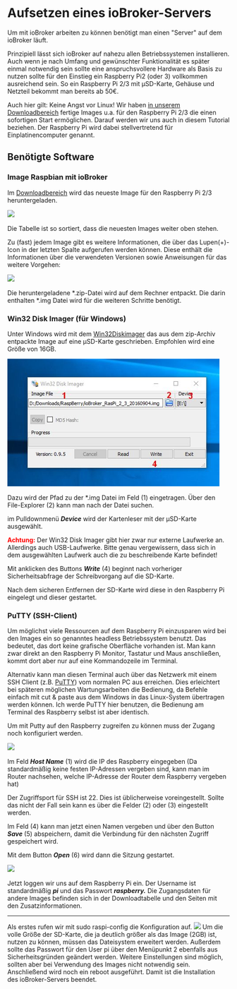 # Aufsetzen eines ioBroker-Servers

Um mit ioBroker arbeiten zu können benötigt man einen "Server" auf dem ioBroker läuft.

Prinzipiell lässt sich ioBroker auf nahezu allen Betriebssystemen installieren. Auch wenn je nach Umfang und gewünschter Funktionalität es später einmal notwendig sein sollte eine anspruchsvollere Hardware als Basis zu nutzen sollte für den Einstieg ein Raspberry Pi2 (oder 3) vollkommen ausreichend sein. So ein Raspberry Pi 2/3 mit µSD-Karte, Gehäuse und Netzteil bekommt man bereits ab 50€.

Auch hier gilt: Keine Angst vor Linux! Wir haben [in unserem Downloadbereich](http://www.iobroker.net/?page_id=2563&lang=de) fertige Images u.a. für den Raspberry Pi 2/3 die einen sofortigen Start ermöglichen. Darauf werden wir uns auch in diesem Tutorial beziehen. Der Raspberry Pi wird dabei stellvertretend für Einplatinencomputer genannt.



## Benötigte Software

### Image Raspbian mit ioBroker

Im [Downloadbereich](http://www.iobroker.net/?page_id=2563&lang=de) wird das neueste Image für den Raspberry Pi 2/3 heruntergeladen.

[![](img/ioBroker_Einsteiger_Downloads.jpg)](img/ioBroker_Einsteiger_Downloads.jpg)

Die Tabelle ist so sortiert, dass die neuesten Images weiter oben stehen.

Zu (fast) jedem Image gibt es weitere Informationen, die über das Lupen(+)-Icon in der letzten Spalte aufgerufen werden können. Diese enthält die Informationen über die verwendeten Versionen sowie Anweisungen für das weitere Vorgehen:

[![](img/ioBroker_Einsteiger_Images01.jpg)](img/ioBroker_Einsteiger_Images01.jpg)

Die heruntergeladene *.zip-Datei wird auf dem Rechner entpackt. Die darin enthalten *.img Datei wird für die weiteren Schritte benötigt.

### Win32 Disk Imager (für Windows)

Unter Windows wird mit dem [Win32Diskimager](https://www.heise.de/download/product/win32-disk-imager-92033) das aus dem zip-Archiv entpackte Image auf eine µSD-Karte geschrieben. Empfohlen wird eine Größe von 16GB.


![](img/einsteigerseiten-server-aufsetzen_ioBroker_Einsteiger_Images_Win32_Items.jpg)


Dazu wird der Pfad zu der *.img Datei im Feld (1) eingetragen. Über den File-Explorer (2) kann man nach der Datei suchen.

im Pulldownmenü _**Device**_ wird der Kartenleser mit der µSD-Karte ausgewählt.

<span style="color: #ff0000;">**Achtung:**</span> Der Win32 Disk Imager gibt hier zwar nur externe Laufwerke an. Allerdings auch USB-Laufwerke. Bitte genau vergewissern, dass sich in dem ausgewählten Laufwerk auch die zu beschreibende Karte befindet!

Mit anklicken des Buttons _**Write**_ (4) beginnt nach vorheriger Sicherheitsabfrage der Schreibvorgang auf die SD-Karte.

Nach dem sicheren Entfernen der SD-Karte wird diese in den Raspberry Pi eingelegt und dieser gestartet.

### PuTTY (SSH-Client)

Um möglichst viele Ressourcen auf dem Raspberry Pi einzusparen wird bei den Images ein so genanntes headless Betriebssystem benutzt. Das bedeutet, das dort keine grafische Oberfläche vorhanden ist. Man kann zwar direkt an den Raspberry Pi Monitor, Tastatur und Maus anschließen, kommt dort aber nur auf eine Kommandozeile im Terminal.

Alternativ kann man diesen Terminal auch über das Netzwerk mit einem SSH Client (z.B. [PuTTY](https://www.heise.de/download/product/putty-7016)) vom normalen PC aus erreichen. Dies erleichtert bei späteren möglichen Wartungsarbeiten die Bedienung, da Befehle einfach mit cut & paste aus dem Windows in das Linux-System übertragen werden können. Ich werde PuTTY hier benutzen, die Bedienung am Terminal des Raspberry selbst ist aber identisch.

Um mit Putty auf den Raspberry zugreifen zu können muss der Zugang noch konfiguriert werden.

[![](img/ioBroker_Einsteiger_Images_Putty_Items.jpg)](img/ioBroker_Einsteiger_Images_Putty_Items.jpg)

Im Feld **_Host Name_** (1) wird die IP des Raspberry eingegeben (Da standardmäßig keine festen IP-Adressen vergeben sind, kann man im Router nachsehen, welche IP-Adresse der Router dem Raspberry vergeben hat)

Der Zugriffsport für SSH ist 22\. Dies ist üblicherweise voreingestellt. Sollte das nicht der Fall sein kann es über die Felder (2) oder (3) eingestellt werden.

Im Feld (4) kann man jetzt einen Namen vergeben und über den Button _**Save**_ (5) abspeichern, damit die Verbindung für den nächsten Zugriff gespeichert wird.

Mit dem Button _**Open**_ (6) wird dann die Sitzung gestartet.

[![](img/ioBroker_Einsteiger_Images_Putty_login.jpg)](img/ioBroker_Einsteiger_Images_Putty_login.jpg)

Jetzt loggen wir uns auf dem Raspberry Pi ein. Der Username ist standardmäßig _**pi**_ und das Passwort _**raspberry.**_ Die Zugangsdaten für andere Images befinden sich in der Downloadtabelle und den Seiten mit den Zusatzinformationen.

* * *

Als erstes rufen wir mit sudo raspi-config die Konfiguration auf. [![](img/ioBroker_Einsteiger_Images_Putty_raspi-config.jpg)](img/ioBroker_Einsteiger_Images_Putty_raspi-config.jpg) Um die volle Größe der SD-Karte, die ja deutlich größer als das Image (2GB) ist, nutzen zu können, müssen das Dateisystem erweitert werden. Außerdem sollte das Passwort für den User pi über den Menüpunkt 2 ebenfalls aus Sicherheitsgründen geändert werden. Weitere Einstellungen sind möglich, sollten aber bei Verwendung des Images nicht notwendig sein. Anschließend wird noch ein reboot ausgeführt. Damit ist die Installation des ioBroker-Servers beendet.
